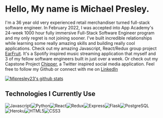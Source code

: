 # Hello, My name is Michael Presley. 
I'm a 36 year old very experienced retail merchandiser turned full-stack software engineer. In February 2022, I was accepted into App Academy's 24-week 1000 hour fully immersive Full-Stack Software Engineer program and my only regret is not joining sooner. I've built incredible relationships while learning some really amazing skills and building really cool applications. Check out my amazing Javascript, React/Redux group project [EarFruit](https://earfruit.herokuapp.com/). It's a Spotify inspired music streaming application that myself and 3 of my fellow software engineers built in just over a week. Or check out my Capstone Project [Chipper](https://mpchipper.herokuapp.com/), a Twitter inspired social media application. Feel free to follow my Github or connect with me on [LinkedIn](https://www.linkedin.com/in/michaelpresley1/)



[![Mipresley23's github stats](https://github-readme-stats.vercel.app/api?username=Mipresley23&theme=blue-green)](https://github.com/mipresley23/github-readme-stats)


## Technologies I Currently Use

<img alt="Javascript" src="https://img.shields.io/badge/JavaScript-F7DF1E.svg?style=for-the-badge&logo=JavaScript&logoColor=black"/><img alt="Python" src="https://img.shields.io/badge/Python-3776AB.svg?style=for-the-badge&logo=Python&logoColor=white"/><img alt="React" src="https://img.shields.io/badge/React-61DAFB.svg?style=for-the-badge&logo=React&logoColor=black"/><img alt="Redux" src="https://img.shields.io/badge/Redux-764ABC.svg?style=for-the-badge&logo=Redux&logoColor=white"/><img alt="Express" src="https://img.shields.io/badge/Express-000000.svg?style=for-the-badge&logo=Express&logoColor=white"/><img alt="Flask" src="https://img.shields.io/badge/Flask-000000.svg?style=for-the-badge&logo=Flask&logoColor=white"/><img alt="PostgreSQL" src="https://img.shields.io/badge/PostgreSQL-4169E1.svg?style=for-the-badge&logo=PostgreSQL&logoColor=white"/><img alt="Heroku" src="https://img.shields.io/badge/Heroku-430098.svg?style=for-the-badge&logo=Heroku&logoColor=white"/><img alt="HTML5" src="https://img.shields.io/badge/HTML5-E34F26.svg?style=for-the-badge&logo=HTML5&logoColor=white"/><img alt="CSS3" src="https://img.shields.io/badge/CSS3-1572B6.svg?style=for-the-badge&logo=CSS3&logoColor=white"/>
